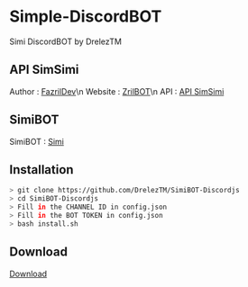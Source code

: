 # Simple-DiscordBOT
Simi DiscordBOT by DrelezTM

## API SimSimi
Author : [FazrilDev](https://github.com/FazrilDev)\n
Website : [ZrilBOT](http://zrilbot.hopto.org)\n
API : [API SimSimi](http://zrilbot.hopto.org/api/simi?text=Hello)

## SimiBOT
SimiBOT : [Simi](https://simibot.glitch.me)

## Installation
```bash
> git clone https://github.com/DrelezTM/SimiBOT-Discordjs
> cd SimiBOT-Discordjs
> Fill in the CHANNEL ID in config.json
> Fill in the BOT TOKEN in config.json
> bash install.sh
```

## Download
[Download](https://github.com/DrelezTM/SimiBOT-Discordjs/archive/refs/heads/main.zip)
